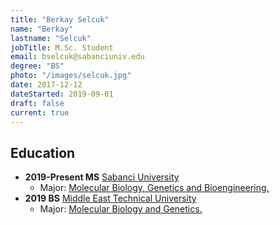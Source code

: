 ```yaml
---
title: "Berkay Selcuk"
name: "Berkay"
lastname: "Selcuk"
jobTitle: M.Sc. Student
email: bselcuk@sabanciuniv.edu
degree: "BS"
photo: "/images/selcuk.jpg"
date: 2017-12-12
dateStarted: 2019-09-01
draft: false
current: true
---
```


## Education

* **2019-Present MS** [Sabanci University](https://sabanciuniv.edu/en/)
    * Major: [Molecular Biology, Genetics and Bioengineering.](https://bio.sabanciuniv.edu/tr/egitim/lisansustu)
* **2019 BS** [Middle East Technical University](https://www.metu.edu.tr)
    * Major: [Molecular Biology and Genetics.](#)
